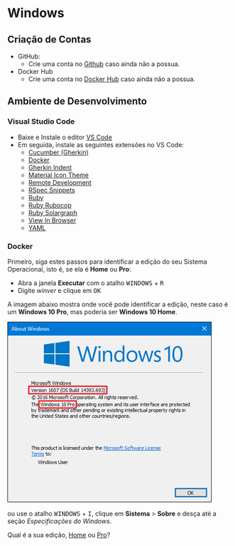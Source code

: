 # Windows

## Criação de Contas

* GitHub:
  - Crie uma conta no [Github](https://github.com) caso ainda não a possua.
* Docker Hub
  - Crie uma conta no [Docker Hub](https://hub.docker.com) caso ainda não a possua.

## Ambiente de Desenvolvimento

### Visual Studio Code

* Baixe e Instale o editor [VS Code](https://code.visualstudio.com)
* Em seguida, instale as seguintes extensões no VS Code:
  * [Cucumber (Gherkin)](https://marketplace.visualstudio.com/items?itemName=alexkrechik.cucumberautocomplete)
  * [Docker](https://marketplace.visualstudio.com/items?itemName=ms-azuretools.vscode-docker)
  * [Gherkin Indent](https://marketplace.visualstudio.com/items?itemName=AravindKumar.gherkin-indent)
  * [Material Icon Theme](https://marketplace.visualstudio.com/items?itemName=PKief.material-icon-theme)
  * [Remote Development](https://marketplace.visualstudio.com/items?itemName=ms-vscode-remote.vscode-remote-extensionpack)
  * [RSpec Snippets](https://marketplace.visualstudio.com/items?itemName=karunamurti.rspec-snippets)
  * [Ruby](https://marketplace.visualstudio.com/items?itemName=rebornix.Ruby)
  * [Ruby Rubocop](https://marketplace.visualstudio.com/items?itemName=misogi.ruby-rubocop)
  * [Ruby Solargraph](https://marketplace.visualstudio.com/items?itemName=castwide.solargraph)
  * [View In Browser](https://marketplace.visualstudio.com/items?itemName=qinjia.view-in-browser)
  * [YAML](https://marketplace.visualstudio.com/items?itemName=redhat.vscode-yaml)

### Docker

Primeiro, siga estes passos para identificar a edição do seu Sistema Operacional, isto é, se ela é __Home__ ou __Pro__:

  - Abra a janela __Executar__ com o atalho <kbd>WINDOWS</kbd> + <kbd>R</kbd>
  - Digite _winver_ e clique em <kbd>OK</kbd>

  A imagem abaixo mostra onde você pode identificar a edição, neste caso é um __Windows 10 Pro__, mas poderia ser __Windows 10 Home__.

  ![Sobre o Windows](./winver.png)

  ou use o atalho <kbd>WINDOWS</kbd> + <kbd>I</kbd>, clique em __Sistema__ > __Sobre__ e desça até a seção _Especificações do Windows_.


Qual é a sua edição, [Home](./home.md) ou [Pro](./pro.md)?